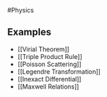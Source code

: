 #Physics 
## Examples
* [[Virial Theorem]]
* [[Triple Product Rule]]
* [[Poisson Scattering]]
* [[Legendre Transformation]]
* [[Inexact Differential]]
* [[Maxwell Relations]]